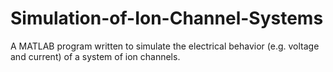 # Simulation-of-Ion-Channel-Systems
A MATLAB program written to simulate the electrical behavior (e.g. voltage and current) of a system of ion channels.
